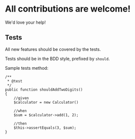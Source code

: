 All contributions are welcome!
==============================

We'd love your help!

Tests
-----

All new features should be covered by the tests. 

Tests should be in the BDD style, prefixed by `should`. 

Sample tests method:

```
/**
 * @test
 */
public function shouldAddTwoDigits()
{
    //given
    $calculator = new Calculator()

    //when
    $sum = $calculator->add(1, 2);

    //then
    $this->assertEquals(3, $sum);
}
```
